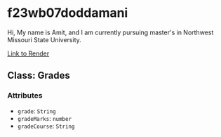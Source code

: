 # f23wb07doddamani

Hi, My name is Amit, and I am currently pursuing master's in Northwest Missouri State University.

[Link to Render](https://f23wb07doddamani.onrender.com)

## Class: Grades
### Attributes
* `grade`: `String` 
* `gradeMarks`: `number`
* `gradeCourse`: `String`